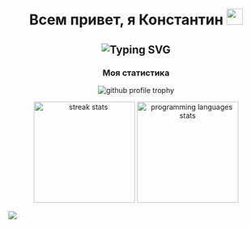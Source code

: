 <h1 align="center">Всем привет, я Константин</a>  
 <img src="https://github.com/blackcater/blackcater/raw/main/images/Hi.gif" height="32"/></h1>
<h2 align="center">  <img src="https://readme-typing-svg.herokuapp.com?font=Fira+Code&pause=1000&width=435&lines=%D0%A4%D1%80%D0%BE%D0%BD%D1%82%D0%B5%D0%BD%D0%B4+%D1%80%D0%B0%D0%B7%D1%80%D0%B0%D0%B1%D0%BE%D1%82%D1%87%D0%B8%D0%BA+%D0%B2+%D0%BD%D0%B0%D1%87%D0%B0%D0%BB%D0%B5+%D0%BF%D1%83%D1%82%D0%B8" alt="Typing SVG" /></h2>

<h3 align="center">Моя cтатистика</h3>
 <p align='center'><img  src="https://github-profile-trophy.vercel.app/?username=wacorasu&column=3&margin-w=15&margin-h=15&theme=onedark&rank=SECRET,SSS,SS,S,AAA,AA,A,B,C" alt='github  profile trophy' /></p>
  <p align='center'> <img  src="https://streak-stats.demolab.com?user=wacorasu&theme=dark&hide_border=true&card_width=400" alt='streak stats' height='200'/>
  <img  src="https://github-readme-stats.vercel.app/api/top-langs/?username=wacorasu&layout=donut&theme=dark&&hide_border=true" alt='programming languages stats' height='200'/></p>
 

 ![](https://komarev.com/ghpvc/?username=wacorasu)
